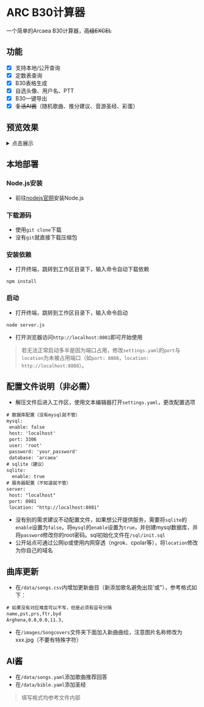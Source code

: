 # ARC B30计算器

一个简单的Arcaea B30计算器，~~高级EXCEL~~

## 功能

- [x] 支持本地/公开查询
- [x] 定数表查询
- [x] B30表格生成
- [x] 自选头像、用户名、PTT
- [x] B30一键导出
- [x] ~~复活AI酱~~（随机歌曲、推分建议、音游圣经、彩蛋）

## 预览效果

<details>
    <summary>点击展示</summary>
 
![images](./images/Screenshots/getscore.png)
![images](./images/Screenshots/B30shot.png)
![images](./images/Screenshots/AIchan.png)

</details>

## 本地部署

### Node.js安装

- 前往[nodejs官网](https://nodejs.org)安装Node.js
 
### 下载源码

- 使用`git clone`下载
- 没有`git`就直接下载压缩包

### 安装依赖

- 打开终端，跳转到工作区目录下，输入命令自动下载依赖

```
npm install
```

### 启动

- 打开终端，跳转到工作区目录下，输入命令启动

```
node server.js
```

- 打开浏览器访问`http://localhost:8081`即可开始使用

> 若无法正常启动多半是因为端口占用，修改`settings.yaml`的`port`与`location`为未被占用端口（如`port: 8888`，`location: http://localhost:8888`）。

## 配置文件说明（非必需）

- 解压文件后进入工作区，使用文本编辑器打开`settings.yaml`，更改配置选项

```
# 数据库配置（没有mysql就不管）
mysql:
 enable: false
 host: 'localhost'
 port: 3306
 user: 'root'
 password: 'your_password'
 database: 'arcaea'
# sqlite（建议）
sqlite:
  enable: true
# 服务器配置（不知道就不管）
server:
 host: "localhost"
 port: 8081
 location: "http://localhost:8081"
```

- 没有别的需求建议不动配置文件，如果想公开提供服务，需要将`sqlite`的`enable`设置为`false`，将`mysql`的`enable`设置为`true`，并创建mysql数据库，并将`password`修改你的root密码。sql初始化文件在`/sql/init.sql`
- 公开站点可通过公网ip或使用内网穿透（ngrok、cpolar等），将`location`修改为你自己的域名
## 曲库更新
- 在`/data/songs.csv`内增加更新曲目（新添加歌名避免出现'或"），参考格式如下：

```
# 如果没有对应难度可以不写，但是必须有逗号分隔
name,pst,prs,ftr,byd
Arghena,0.0,0.0,11.3,
```

- 在`/images/Songcovers`文件夹下面加入新曲曲绘，注意图片名称修改为xxx.jpg（不要有特殊字符）
## AI酱
- 在`/data/songs.yaml`添加歌曲推荐回答
- 在`/data/bible.yaml`添加圣经

> 填写格式均参考文件内部


